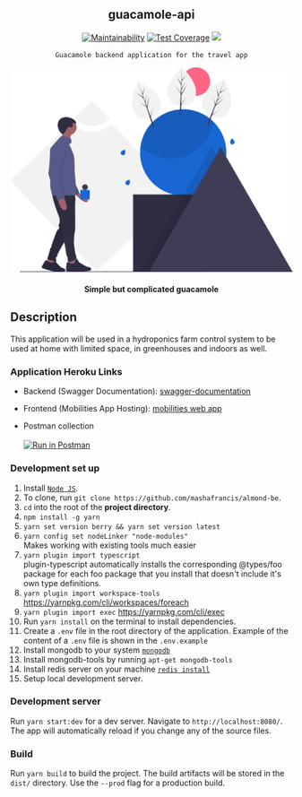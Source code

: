 <div align="center">

## guacamole-api

[![Maintainability](https://api.codeclimate.com/v1/badges/0bf9c930aba3128bd6ae/maintainability)](https://codeclimate.com/github/almond-hydroponics/almond-be/maintainability)
[![Test Coverage](https://api.codeclimate.com/v1/badges/0bf9c930aba3128bd6ae/test_coverage)](https://codeclimate.com/github/almond-hydroponics/almond-be/test_coverage)
<img src="https://img.shields.io/badge/version-0.0.1-blue.svg?cacheSeconds=2592000" />

</div>

<div align="center">

    Guacamole backend application for the travel app

  [![Guacamole](../public/img/readme.svg)](https://almond-re-staging.herokuapp.com/)

  #### Simple but complicated guacamole

</div>

## Description
This application will be used in a hydroponics farm control system to be used at home with limited space, in greenhouses and indoors as well.

### Application Heroku Links

-   Backend (Swagger Documentation):
    [swagger-documentation](https://almond-api.herokuapp.com/)

-   Frontend (Mobilities App Hosting):
    [mobilities web app](https://almond-re-staging.herokuapp.com/)

-   Postman collection
    <br />
    <br />
    [![Run in Postman](https://run.pstmn.io/button.svg)](https://app.getpostman.com/run-collection/f9f0f4ab064818fbf641)

### Development set up
1. Install [`Node JS`](https://nodejs.org/en/).
2. To clone, run `git clone https://github.com/mashafrancis/almond-be`.
3. `cd` into the root of the **project directory**.
4. `npm install -g yarn`
5. `yarn set version berry && yarn set version latest`
6. `yarn config set nodeLinker "node-modules"`   
   Makes working with existing tools much easier
7. `yarn plugin import typescript`   
   plugin-typescript automatically installs the corresponding @types/foo package for each foo package that you install that doesn't include it's own type definitions. 
8. `yarn plugin import workspace-tools`  https://yarnpkg.com/cli/workspaces/foreach
9. `yarn plugin import exec`   https://yarnpkg.com/cli/exec
10. Run `yarn install` on the terminal to install dependencies.
11. Create a `.env` file in the root directory of the application. Example of the content of a `.env` file is shown in the `.env.example`
12. Install mongodb to your system [`mongodb`](https://docs.mongodb.com/manual/installation/)
13. Install mongodb-tools by running `apt-get mongodb-tools`
14. Install redis server on your machine [`redis install`](https://redis.io/topics/quickstart)
15. Setup local development server.

### Development server

Run `yarn start:dev` for a dev server. Navigate to `http://localhost:8080/`. The app will automatically reload if you change any of the source files.

### Build

Run `yarn build` to build the project. The build artifacts will be stored in the `dist/` directory. Use the `--prod` flag for a production build.


